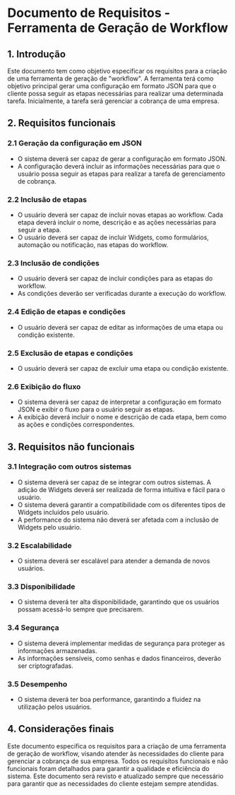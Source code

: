# Documento de Requisitos - Ferramenta de Geração de Workflow

## 1. Introdução
Este documento tem como objetivo especificar os requisitos para a criação de uma ferramenta de geração de "workflow". A ferramenta terá como objetivo principal gerar uma configuração em formato JSON para que o cliente possa seguir as etapas necessárias para realizar uma determinada tarefa. Inicialmente, a tarefa será gerenciar a cobrança de uma empresa.

## 2. Requisitos funcionais
### 2.1 Geração da configuração em JSON
- O sistema deverá ser capaz de gerar a configuração em formato JSON.
- A configuração deverá incluir as informações necessárias para que o usuário possa seguir as etapas para realizar a tarefa de gerenciamento de cobrança.

### 2.2 Inclusão de etapas
- O usuário deverá ser capaz de incluir novas etapas ao workflow.
Cada etapa deverá incluir o nome, descrição e as ações necessárias para seguir a etapa.
- O usuário deverá ser capaz de incluir Widgets, como formulários, automação ou notificação, nas etapas do workflow.

### 2.3 Inclusão de condições
- O usuário deverá ser capaz de incluir condições para as etapas do workflow.
- As condições deverão ser verificadas durante a execução do workflow.

### 2.4 Edição de etapas e condições
- O usuário deverá ser capaz de editar as informações de uma etapa ou condição existente.

### 2.5 Exclusão de etapas e condições
- O usuário deverá ser capaz de excluir uma etapa ou condição existente.

### 2.6 Exibição do fluxo
- O sistema deverá ser capaz de interpretar a configuração em formato JSON e exibir o fluxo para o usuário seguir as etapas.
- A exibição deverá incluir o nome e descrição de cada etapa, bem como as ações e condições correspondentes.

## 3. Requisitos não funcionais
### 3.1 Integração com outros sistemas
- O sistema deverá ser capaz de se integrar com outros sistemas.
A adição de Widgets deverá ser realizada de forma intuitiva e fácil para o usuário.
- O sistema deverá garantir a compatibilidade com os diferentes tipos de Widgets incluídos pelo usuário.
- A performance do sistema não deverá ser afetada com a inclusão de Widgets pelo usuário.

### 3.2 Escalabilidade
- O sistema deverá ser escalável para atender a demanda de novos usuários.
### 3.3 Disponibilidade
- O sistema deverá ter alta disponibilidade, garantindo que os usuários possam acessá-lo sempre que precisarem.
### 3.4 Segurança
- O sistema deverá implementar medidas de segurança para proteger as informações armazenadas.
- As informações sensíveis, como senhas e dados financeiros, deverão ser criptografadas.

### 3.5 Desempenho
- O sistema deverá ter boa performance, garantindo a fluidez na utilização pelos usuários.

## 4. Considerações finais
Este documento especifica os requisitos para a criação de uma ferramenta de geração de workflow, visando atender às necessidades do cliente para gerenciar a cobrança de sua empresa. Todos os requisitos funcionais e não funcionais foram detalhados para garantir a qualidade e eficiência do sistema. Este documento será revisto e atualizado sempre que necessário para garantir que as necessidades do cliente estejam sempre atendidas.